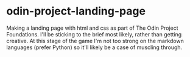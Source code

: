 # odin-project-landing-page
Making a landing page with html and css as part of The Odin Project Foundations.
I'll be sticking to the brief most likely, rather than getting creative.
At this stage of the game I'm not too strong on the markdown languages (prefer Python) so it'll likely be a case of muscling through.